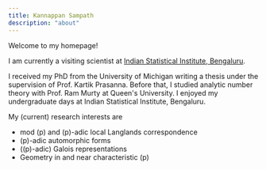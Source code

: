 ```yaml
---
title: Kannappan Sampath
description: "about"
---
```


Welcome to my homepage!

I am currently a visiting scientist at [Indian Statistical Institute, Bengaluru](https://www.isibang.ac.in/~statmath/).

I received my PhD from the University of Michigan writing a thesis under the supervision of Prof. Kartik Prasanna. Before that, I studied analytic number theory with Prof. Ram Murty at Queen's University. I enjoyed my undergraduate days at Indian Statistical Institute, Bengaluru.

My (current) research interests are

- mod \(p\) and \(p\)-adic local Langlands correspondence
- \(p\)-adic automorphic forms
- (\(p\)-adic) Galois representations
- Geometry in and near characteristic \(p\)